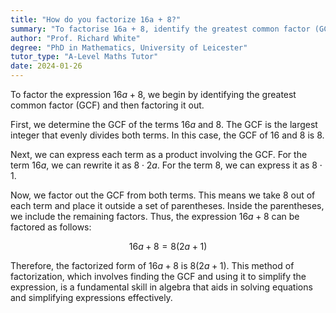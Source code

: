```yaml
---
title: "How do you factorize 16a + 8?"
summary: "To factorise 16a + 8, identify the greatest common factor (GCF) and extract it from the expression."
author: "Prof. Richard White"
degree: "PhD in Mathematics, University of Leicester"
tutor_type: "A-Level Maths Tutor"
date: 2024-01-26
---
```


To factor the expression $16a + 8$, we begin by identifying the greatest common factor (GCF) and then factoring it out.

First, we determine the GCF of the terms $16a$ and $8$. The GCF is the largest integer that evenly divides both terms. In this case, the GCF of $16$ and $8$ is $8$.

Next, we can express each term as a product involving the GCF. For the term $16a$, we can rewrite it as $8 \cdot 2a$. For the term $8$, we can express it as $8 \cdot 1$.

Now, we factor out the GCF from both terms. This means we take $8$ out of each term and place it outside a set of parentheses. Inside the parentheses, we include the remaining factors. Thus, the expression $16a + 8$ can be factored as follows:

$$
16a + 8 = 8(2a + 1)
$$

Therefore, the factorized form of $16a + 8$ is $8(2a + 1)$. This method of factorization, which involves finding the GCF and using it to simplify the expression, is a fundamental skill in algebra that aids in solving equations and simplifying expressions effectively.
    